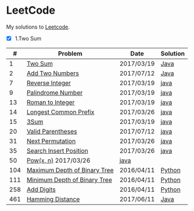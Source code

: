 # LeetCode

My solutions to [Leetcode](https://leetcode.com/).

- [X] 1.Two Sum


| # | Problem | Date | Solution | 
|---|---------|------|----------|
1 | [Two Sum](https://leetcode.com/problems/two-sum/) | 2017/03/19 | [Java](./Java/1.java) |
2 | [Add Two Numbers](https://leetcode.com/problems/add-two-numbers/) | 2017/07/12 | [Java](./Java/2.java) |
7 | [Reverse Integer](https://leetcode.com/problems/reverse-integer/) | 2017/03/19 | [java](./Java/7.java) |
9 | [Palindrome Number](https://leetcode.com/problems/palindrome-number/) | 2017/03/19 | [java](./Java/9.java) |
13 | [Roman to Integer](https://leetcode.com/problems/roman-to-integer/) | 2017/03/19 | [java](./Java/13.java) |
14 | [Longest Common Prefix](https://leetcode.com/problems/longest-common-prefix/) | 2017/03/26 | [java](./Java/14.java) |
15 | [3Sum](https://leetcode.com/problems/3sum/) | 2017/03/19 | [java](./Java/15.java) |
20 | [Valid Parentheses](https://leetcode.com/problems/valid-parentheses/) | 2017/07/12 | [java](./Java/20.java) |
31 | [Next Permutation](https://leetcode.com/problems/next-permutation/) | 2017/03/26 | [java](./Java/31.java) |
35 | [Search Insert Position](https://leetcode.com/problems/search-insert-position/) | 2017/03/26 | [java](./Java/35.java) |
50 | [Pow(x, n)](https://leetcode.com/problems/powx-n/) 2017/03/26 | [java](./Java/50.java) |
104 | [Maximum Depth of Binary Tree](https://leetcode.com/problems/maximum-depth-of-binary-tree/) | 2016/04/11 | [Python](./Python/104.py) |
111 | [Minimum Depth of Binary Tree](https://leetcode.com/problems/minimum-depth-of-binary-tree/) | 2016/04/11 | [Python](./Python/111.py) |
258 | [Add Digits](https://leetcode.com/problems/add-digits/) | 2016/04/11 | [Python](./Python/258.py) |
461 | [Hamming Distance](https://leetcode.com/problems/hamming-distance/) | 2017/06/11 | [Java](./Java/461.java) |
